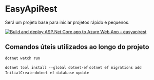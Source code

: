 # EasyApiRest
Será um projeto base para iniciar projetos rápido e pequenos.


[![Build and deploy ASP.Net Core app to Azure Web App - easyapirest](https://github.com/Danrrodrigues/EasyApiRest/actions/workflows/master_easyapirest.yml/badge.svg?branch=master)](https://github.com/Danrrodrigues/EasyApiRest/actions/workflows/master_easyapirest.yml)


## Comandos úteis utilizados ao longo do projeto

`dotnet watch run`

`dotnet tool install --global dotnet-ef`
`dotnet ef migrations add InitialCreate`
`dotnet ef database update`
